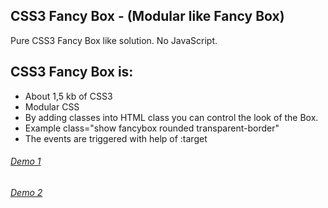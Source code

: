 CSS3 Fancy Box - (Modular like Fancy Box)
-----
Pure CSS3 Fancy Box like solution. No JavaScript.

CSS3 Fancy Box is:
---------------------

  * About 1,5 kb of CSS3
  * Modular CSS 
  * By adding classes into HTML class you can control the look of the Box.
  * Example class="show fancybox rounded transparent-border"
  * The events are triggered with help of :target
  
###### [Demo 1](http://vladocar.github.io/CSS3-Fancy-Box/CSS-BoxModel1.html)

###### [Demo 2](http://vladocar.github.io/CSS3-Fancy-Box/CSS-BoxModel2.html#show1)

	

